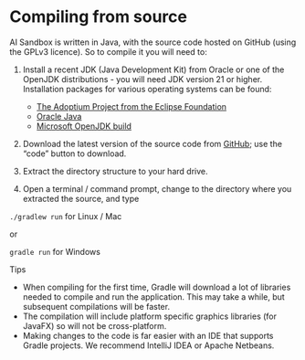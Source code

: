 # Compiling from source

AI Sandbox is written in Java, with the source code hosted on GitHub (using the GPLv3 licence). So to compile it you will need to:

1. Install a recent JDK (Java Development Kit) from Oracle or one of the OpenJDK distributions - you will need JDK version 21 or higher. Installation packages for various operating systems can be found: 

    * [The Adoptium Project from the Eclipse Foundation](https://adoptium.net/)
    * [Oracle Java](https://www.oracle.com/java/technologies/downloads)
    * [Microsoft OpenJDK build](https://learn.microsoft.com/en-us/java/openjdk/download)

2. Download the latest version of the source code from [GitHub](https://github.com/graham-evans/AISandbox-Server); use the “code” button to download.
3. Extract the directory structure to your hard drive.
4. Open a terminal / command prompt, change to the directory where you extracted the source, and type

```./gradlew run``` for Linux / Mac

or

```gradle run``` for Windows


Tips

- When compiling for the first time, Gradle will download a lot of libraries needed to compile and run the application. This may take a while, but subsequent compilations will be faster.
- The compilation will include platform specific graphics libraries (for JavaFX) so will not be cross-platform.
- Making changes to the code is far easier with an IDE that supports Gradle projects. We recommend IntelliJ IDEA or Apache Netbeans.